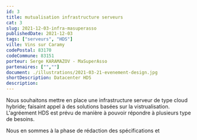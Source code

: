 ```yaml
---
id: 3
title: mutualisation infrastructure serveurs
cat: 3
slug: 2021-12-03-infra-masuperasso
publishedDate: 2021-12-03
tags: ["serveurs", "HDS"]
ville: Vins sur Caramy
codePostal: 83170
codeCommune: 83151
porteur: Serge KARAMAZOV - MaSuperAsso
partenaires: ["",""] 
document: ./illustrations/2021-03-21-evenement-design.jpg
shortDescription: Datacenter HDS
description: 
---
```


Nous souhaitons mettre en place une infrastructure serveur de type cloud hybride; faisaint appel à des solutions basées sur la vistrualisation.
L'agréement HDS est prévu de manière à pouvoir répondre à plusieurs type de besoins.

Nous en sommes à la phase de rédaction des spécifications et 





